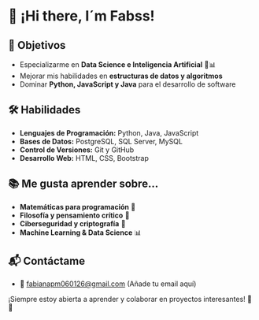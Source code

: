 # 👋 ¡Hi there, I´m Fabss!

## 🎯 Objetivos
- Especializarme en **Data Science e Inteligencia Artificial** 🤖📊
- Mejorar mis habilidades en **estructuras de datos y algoritmos**
- Dominar **Python, JavaScript y Java** para el desarrollo de software

## 🛠️ Habilidades
- **Lenguajes de Programación:** Python, Java, JavaScript
- **Bases de Datos:** PostgreSQL, SQL Server, MySQL
- **Control de Versiones:** Git y GitHub
- **Desarrollo Web:** HTML, CSS, Bootstrap

## 📚 Me gusta aprender sobre...
- **Matemáticas para programación** 📐
- **Filosofía y pensamiento crítico** 🤯
- **Ciberseguridad y criptografía** 🔐
- **Machine Learning & Data Science** 📊

## 📬 Contáctame
- 📧 [fabianapm060126@gmail.com](#) (Añade tu email aquí)

¡Siempre estoy abierta a aprender y colaborar en proyectos interesantes! 🚀✨
